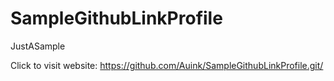 # SampleGithubLinkProfile
JustASample


Click to visit website: https://github.com/Auink/SampleGithubLinkProfile.git/
